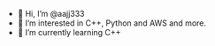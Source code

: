 - 👋 Hi, I’m @aajj333
- 👀 I’m interested in C++, Python and AWS and more.
- 🌱 I’m currently learning C++

<!---
aajj333/aajj333 is a ✨ special ✨ repository because its `README.md` (this file) appears on your GitHub profile.
You can click the Preview link to take a look at your changes.
--->
